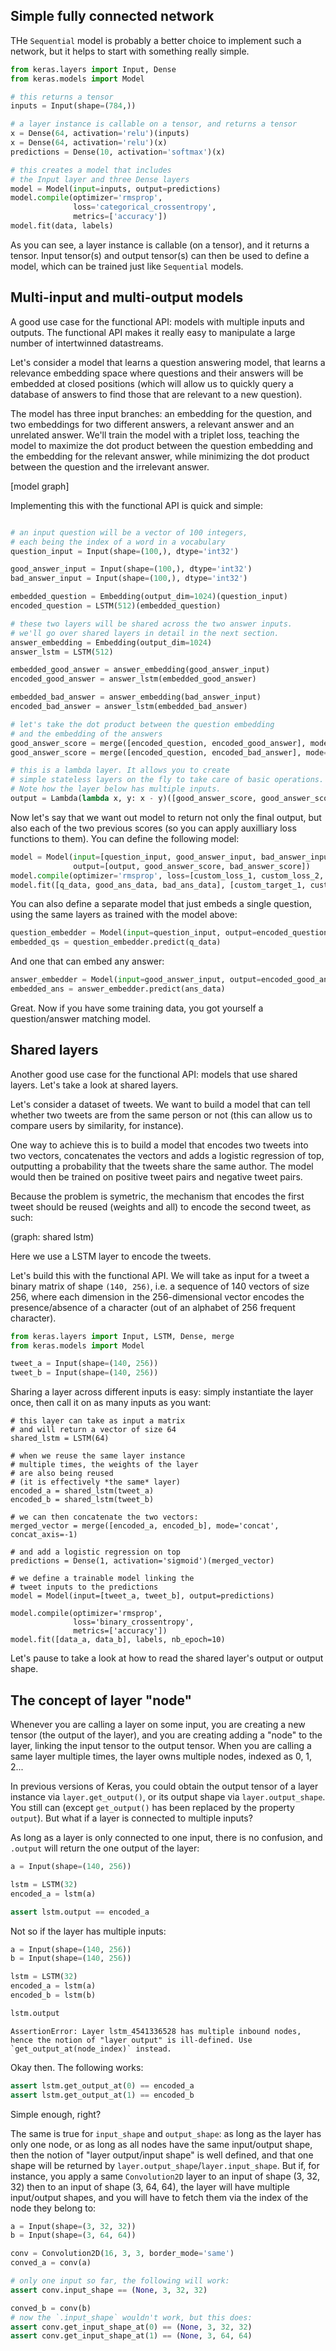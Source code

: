 
## Simple fully connected network

THe `Sequential` model is probably a better choice to implement such a network, but it helps to start with something really simple.

```python
from keras.layers import Input, Dense
from keras.models import Model

# this returns a tensor
inputs = Input(shape=(784,))

# a layer instance is callable on a tensor, and returns a tensor
x = Dense(64, activation='relu')(inputs)
x = Dense(64, activation='relu')(x)
predictions = Dense(10, activation='softmax')(x)

# this creates a model that includes
# the Input layer and three Dense layers
model = Model(input=inputs, output=predictions)
model.compile(optimizer='rmsprop',
              loss='categorical_crossentropy',
              metrics=['accuracy'])
model.fit(data, labels)
```

As you can see, a layer instance is callable (on a tensor), and it returns a tensor. Input tensor(s) and output tensor(s) can then be used to define a model, which can be trained just like `Sequential` models.

## Multi-input and multi-output models

A good use case for the functional API: models with multiple inputs and outputs. The functional API makes it really easy to manipulate a large number of intertwinned datastreams.

Let's consider a model that learns a question answering model, that learns a relevance embedding space where questions and their answers will be embedded at closed positions (which will allow us to quickly query a database of answers to find those that are relevant to a new question).

The model has three input branches: an embedding for the question, and two embeddings for two different answers, a relevant answer and an unrelated answer. We'll train the model with a triplet loss, teaching the model to maximize the dot product between the question embedding and the embedding for the relevant answer, while minimizing the dot product between the question and the irrelevant answer.

[model graph]

Implementing this with the functional API is quick and simple:

```python

# an input question will be a vector of 100 integers,
# each being the index of a word in a vocabulary
question_input = Input(shape=(100,), dtype='int32')

good_answer_input = Input(shape=(100,), dtype='int32')
bad_answer_input = Input(shape=(100,), dtype='int32')

embedded_question = Embedding(output_dim=1024)(question_input)
encoded_question = LSTM(512)(embedded_question)

# these two layers will be shared across the two answer inputs.
# we'll go over shared layers in detail in the next section.
answer_embedding = Embedding(output_dim=1024)
answer_lstm = LSTM(512)

embedded_good_answer = answer_embedding(good_answer_input)
encoded_good_answer = answer_lstm(embedded_good_answer)

embedded_bad_answer = answer_embedding(bad_answer_input)
encoded_bad_answer = answer_lstm(embedded_bad_answer)

# let's take the dot product between the question embedding
# and the embedding of the answers
good_answer_score = merge([encoded_question, encoded_good_answer], mode='dot')
good_answer_score = merge([encoded_question, encoded_bad_answer], mode='dot')

# this is a lambda layer. It allows you to create
# simple stateless layers on the fly to take care of basic operations.
# Note how the layer below has multiple inputs.
output = Lambda(lambda x, y: x - y)([good_answer_score, good_answer_score])
```

Now let's say that we want out model to return not only the final output, but also each of the two previous scores (so you can apply auxilliary loss functions to them).
You can define the following model:

```python
model = Model(input=[question_input, good_answer_input, bad_answer_input],
              output=[output, good_answer_score, bad_answer_score])
model.compile(optimizer='rmsprop', loss=[custom_loss_1, custom_loss_2, custom_loss_3])
model.fit([q_data, good_ans_data, bad_ans_data], [custom_target_1, custom_target_2, custom_target_3])
```

You can also define a separate model that just embeds a single question, using the same layers as trained with the model above:
```python
question_embedder = Model(input=question_input, output=encoded_question)
embedded_qs = question_embedder.predict(q_data)
```
And one that can embed any answer:
```python
answer_embedder = Model(input=good_answer_input, output=encoded_good_answer)
embedded_ans = answer_embedder.predict(ans_data)
```

Great. Now if you have some training data, you got yourself a question/answer matching model.

## Shared layers

Another good use case for the functional API: models that use shared layers. Let's take a look at shared layers.

Let's consider a dataset of tweets. We want to build a model that can tell whether two tweets are from the same person or not (this can allow us to compare users by similarity, for instance).

One way to achieve this is to build a model that encodes two tweets into two vectors, concatenates the vectors and adds a logistic regression of top, outputting a probability that the tweets share the same author. The model would then be trained on positive tweet pairs and negative tweet pairs.

Because the problem is symetric, the mechanism that encodes the first tweet should be reused (weights and all) to encode the second tweet, as such:

(graph: shared lstm)

Here we use a LSTM layer to encode the tweets.

Let's build this with the functional API. We will take as input for a tweet a binary matrix of shape `(140, 256)`, i.e. a sequence of 140 vectors of size 256, where each dimension in the 256-dimensional vector encodes the presence/absence of a character (out of an alphabet of 256 frequent character).

```python
from keras.layers import Input, LSTM, Dense, merge
from keras.models import Model

tweet_a = Input(shape=(140, 256))
tweet_b = Input(shape=(140, 256))
```

Sharing a layer across different inputs is easy: simply instantiate the layer once, then call it on as many inputs as you want:

```
# this layer can take as input a matrix
# and will return a vector of size 64
shared_lstm = LSTM(64)

# when we reuse the same layer instance
# multiple times, the weights of the layer
# are also being reused
# (it is effectively *the same* layer)
encoded_a = shared_lstm(tweet_a)
encoded_b = shared_lstm(tweet_b)

# we can then concatenate the two vectors:
merged_vector = merge([encoded_a, encoded_b], mode='concat', concat_axis=-1)

# and add a logistic regression on top
predictions = Dense(1, activation='sigmoid')(merged_vector) 

# we define a trainable model linking the
# tweet inputs to the predictions
model = Model(input=[tweet_a, tweet_b], output=predictions)

model.compile(optimizer='rmsprop',
              loss='binary_crossentropy',
              metrics=['accuracy'])
model.fit([data_a, data_b], labels, nb_epoch=10)
```

Let's pause to take a look at how to read the shared layer's output or output shape.

## The concept of layer "node"

Whenever you are calling a layer on some input, you are creating a new tensor (the output of the layer), and you are creating adding a "node" to the layer, linking the input tensor to the output tensor. When you are calling a same layer multiple times, the layer owns multiple nodes, indexed as 0, 1, 2...

In previous versions of Keras, you could obtain the output tensor of a layer instance via `layer.get_output()`, or its output shape via `layer.output_shape`. You still can (except `get_output()` has been replaced by the property `output`). But what if a layer is connected to multiple inputs?

As long as a layer is only connected to one input, there is no confusion, and `.output` will return the one output of the layer:

```python
a = Input(shape=(140, 256))

lstm = LSTM(32)
encoded_a = lstm(a)

assert lstm.output == encoded_a
```

Not so if the layer has multiple inputs:
```python
a = Input(shape=(140, 256))
b = Input(shape=(140, 256))

lstm = LSTM(32)
encoded_a = lstm(a)
encoded_b = lstm(b)

lstm.output
```
```
AssertionError: Layer lstm_4541336528 has multiple inbound nodes, hence the notion of "layer output" is ill-defined. Use `get_output_at(node_index)` instead.
```

Okay then. The following works:
```python
assert lstm.get_output_at(0) == encoded_a
assert lstm.get_output_at(1) == encoded_b
```

Simple enough, right?

The same is true for `input_shape` and `output_shape`: as long as the layer has only one node, or as long as all nodes have the same input/output shape, then the notion of "layer output/input shape" is well defined, and that one shape will be returned by `layer.output_shape`/`layer.input_shape`. But if, for instance, you apply a same `Convolution2D` layer to an input of shape (3, 32, 32) then to an input of shape (3, 64, 64), the layer will have multiple input/output shapes, and you will have to fetch them via the index of the node they belong to:

```python
a = Input(shape=(3, 32, 32))
b = Input(shape=(3, 64, 64))

conv = Convolution2D(16, 3, 3, border_mode='same')
conved_a = conv(a)

# only one input so far, the following will work:
assert conv.input_shape == (None, 3, 32, 32)

conved_b = conv(b)
# now the `.input_shape` wouldn't work, but this does:
assert conv.get_input_shape_at(0) == (None, 3, 32, 32)
assert conv.get_input_shape_at(1) == (None, 3, 64, 64)
```




